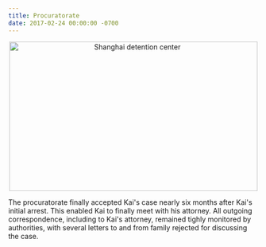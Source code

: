 ```yaml
---
title: Procuratorate
date: 2017-02-24 00:00:00 -0700
---
```


<p align="center">
	<img src="{{site.url}}/assets/img/procuratorate.jpg" alt="Shanghai detention center" width="500" height="300" />
</p>

The procuratorate finally accepted Kai's case nearly six months after Kai's initial arrest. This enabled Kai to finally meet with his attorney. All outgoing correspondence, including to Kai's attorney, remained tighly monitored by authorities, with several letters to and from family rejected for discussing the case.